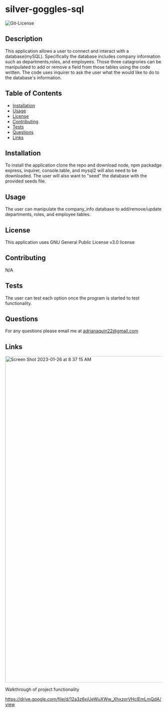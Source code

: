 # silver-goggles-sql

<img alt= "Git-License" src="https://img.shields.io/badge/license-GNU General Public License v3.0-green">


## Description 

This application allows a user to connect and interact with a database(mySQL). Specifically the database includes company information such as departments,roles,
and employees. Those three catagrories can be manipulated to add or remove a field from those tables using the code written. The code uses inquirer to 
ask the user what the would like to do to the database's information. 


## Table of Contents
* [Installation](#installation)
* [Usage](#usage)
* [License](#license)
* [Contributing](#contributing)
* [Tests](#tests)
* [Questions](#questions)
* [Links](#links)

## Installation 

To install the application clone the repo and download node, npm packadge express, inquirer, console.table, and mysql2 will also need to be downloaded. 
The user will also want to "seed" the database with the provided seeds file.

## Usage 

The user can manipulate the company_info database to add/remove/update departments, roles, and employee tables. 

## License 

This application uses GNU General Public License v3.0 license

## Contributing 

N/A 

## Tests

The user can test each option once the program is started to test functionality.

## Questions

For any questions please email me at adrianaquin22@gmail.com

## Links 

<img width="1041" alt="Screen Shot 2023-01-26 at 8 37 15 AM" src="https://user-images.githubusercontent.com/77470771/214849568-4305645e-ece6-45ff-b46e-ce8816e86b59.png">

Walkthrough of project functionality

https://drive.google.com/file/d/12a3z6xjUeWuXWw_XhxzorVHclEmLmQdA/view

